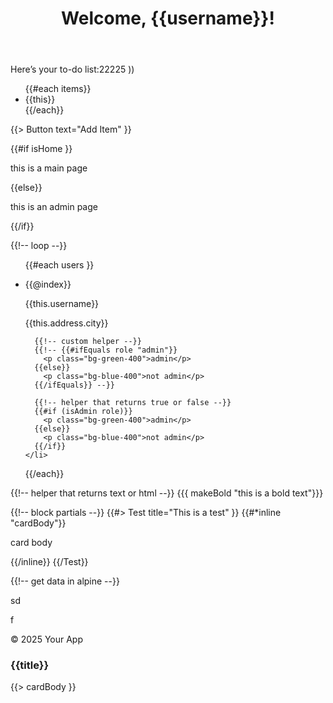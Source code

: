 <header>
  <h1>Welcome, {{username}}!</h1>
</header>

<main>
  <p class="text-3xl font-bold underline bg-blue-500">Here’s your to-do
    list:22225 ))
  </p>
  <ul>
    {{#each items}}
      <li>{{this}}</li>
    {{/each}}
  </ul>

{{> Button text="Add Item" }}

  <div>
    {{#if isHome }}
      <p>this is a main page</p>
    {{else}}
      <p>this is an admin page</p>
    {{/if}}
  </div>

{{!-- loop --}}

  <ul>
  {{#each users }}
    <li class="flex items-center gap-3">
      <p>{{@index}}</p>
      <p>
      {{this.username}}
      </p>
      <p>
        {{this.address.city}}
      </p>

      {{!-- custom helper --}}
      {{!-- {{#ifEquals role "admin"}}
        <p class="bg-green-400">admin</p>
      {{else}}
        <p class="bg-blue-400">not admin</p>
      {{/ifEquals}} --}}

      {{!-- helper that returns true or false --}}
      {{#if (isAdmin role)}}
        <p class="bg-green-400">admin</p>
      {{else}}
        <p class="bg-blue-400">not admin</p>
      {{/if}}
    </li>

{{/each}}

  </ul>

{{!-- helper that returns text or html --}}
{{{ makeBold "this is a bold text"}}}

{{!-- block partials --}}
{{#> Test title="This is a test" }}
{{#*inline "cardBody"}}

<p>card body</p>
{{/inline}}
{{/Test}}

{{!-- get data in alpine --}}

  <div
  x-data='{
  users: {{json users}}
  }'
  >sd
    <p x-text="users[0].username">f</p>
  </div>
</main>

<footer>
  <p>© 2025 Your App</p>
</footer>

<!-- Test -->
<div class="card bg-yellow-400 p-2">
  <h3>{{title}}</h3>

{{> cardBody }}

</div>
